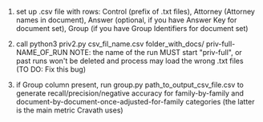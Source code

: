 1) set up .csv file with rows: Control (prefix of .txt files), Attorney (Attorney names in document), Answer (optional, if you have Answer Key for document set), Group (if you have Group Identifiers for document set)

2) call python3 priv2.py csv_fil_name.csv folder_with_docs/ priv-full-NAME_OF_RUN
   NOTE: the name of the run MUST start "priv-full", or past runs won't be deleted and process may load the wrong .txt files (TO DO: Fix this bug)

3) if Group column present, run group.py path_to_output_csv_file.csv to generate recall/precision/negative accuracy for family-by-family and document-by-document-once-adjusted-for-family categories (the latter is the main metric Cravath uses)
